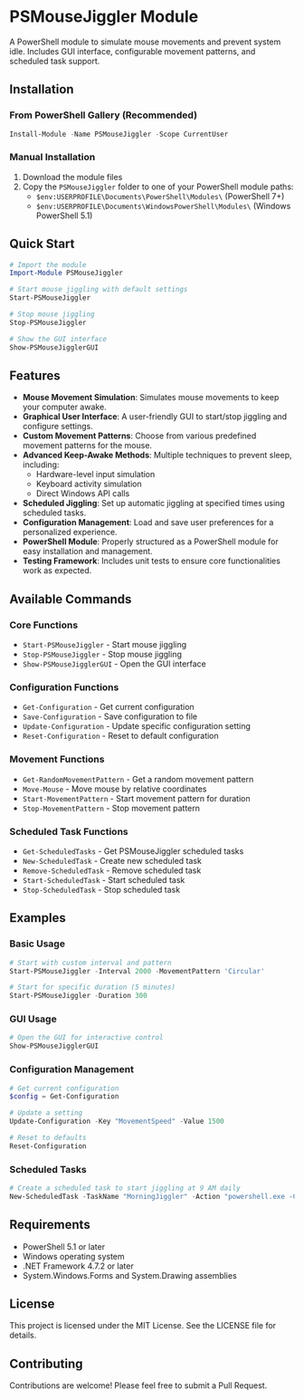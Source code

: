 # PSMouseJiggler Module

A PowerShell module to simulate mouse movements and prevent system idle. Includes GUI interface, configurable movement patterns, and scheduled task support.

## Installation

### From PowerShell Gallery (Recommended)
```powershell
Install-Module -Name PSMouseJiggler -Scope CurrentUser
```

### Manual Installation
1. Download the module files
2. Copy the `PSMouseJiggler` folder to one of your PowerShell module paths:
   - `$env:USERPROFILE\Documents\PowerShell\Modules\` (PowerShell 7+)
   - `$env:USERPROFILE\Documents\WindowsPowerShell\Modules\` (Windows PowerShell 5.1)

## Quick Start

```powershell
# Import the module
Import-Module PSMouseJiggler

# Start mouse jiggling with default settings
Start-PSMouseJiggler

# Stop mouse jiggling
Stop-PSMouseJiggler

# Show the GUI interface
Show-PSMouseJigglerGUI
```

## Features

- **Mouse Movement Simulation**: Simulates mouse movements to keep your computer awake.
- **Graphical User Interface**: A user-friendly GUI to start/stop jiggling and configure settings.
- **Custom Movement Patterns**: Choose from various predefined movement patterns for the mouse.
- **Advanced Keep-Awake Methods**: Multiple techniques to prevent sleep, including:
  - Hardware-level input simulation
  - Keyboard activity simulation
  - Direct Windows API calls
- **Scheduled Jiggling**: Set up automatic jiggling at specified times using scheduled tasks.
- **Configuration Management**: Load and save user preferences for a personalized experience.
- **PowerShell Module**: Properly structured as a PowerShell module for easy installation and management.
- **Testing Framework**: Includes unit tests to ensure core functionalities work as expected.

## Available Commands

### Core Functions
- `Start-PSMouseJiggler` - Start mouse jiggling
- `Stop-PSMouseJiggler` - Stop mouse jiggling
- `Show-PSMouseJigglerGUI` - Open the GUI interface

### Configuration Functions
- `Get-Configuration` - Get current configuration
- `Save-Configuration` - Save configuration to file
- `Update-Configuration` - Update specific configuration setting
- `Reset-Configuration` - Reset to default configuration

### Movement Functions
- `Get-RandomMovementPattern` - Get a random movement pattern
- `Move-Mouse` - Move mouse by relative coordinates
- `Start-MovementPattern` - Start movement pattern for duration
- `Stop-MovementPattern` - Stop movement pattern

### Scheduled Task Functions
- `Get-ScheduledTasks` - Get PSMouseJiggler scheduled tasks
- `New-ScheduledTask` - Create new scheduled task
- `Remove-ScheduledTask` - Remove scheduled task
- `Start-ScheduledTask` - Start scheduled task
- `Stop-ScheduledTask` - Stop scheduled task

## Examples

### Basic Usage
```powershell
# Start with custom interval and pattern
Start-PSMouseJiggler -Interval 2000 -MovementPattern 'Circular'

# Start for specific duration (5 minutes)
Start-PSMouseJiggler -Duration 300
```

### GUI Usage
```powershell
# Open the GUI for interactive control
Show-PSMouseJigglerGUI
```

### Configuration Management
```powershell
# Get current configuration
$config = Get-Configuration

# Update a setting
Update-Configuration -Key "MovementSpeed" -Value 1500

# Reset to defaults
Reset-Configuration
```

### Scheduled Tasks
```powershell
# Create a scheduled task to start jiggling at 9 AM daily
New-ScheduledTask -TaskName "MorningJiggler" -Action "powershell.exe -Command 'Start-PSMouseJiggler -Duration 3600'" -StartTime (Get-Date "09:00")
```

## Requirements

- PowerShell 5.1 or later
- Windows operating system
- .NET Framework 4.7.2 or later
- System.Windows.Forms and System.Drawing assemblies

## License

This project is licensed under the MIT License. See the LICENSE file for details.

## Contributing

Contributions are welcome! Please feel free to submit a Pull Request.
